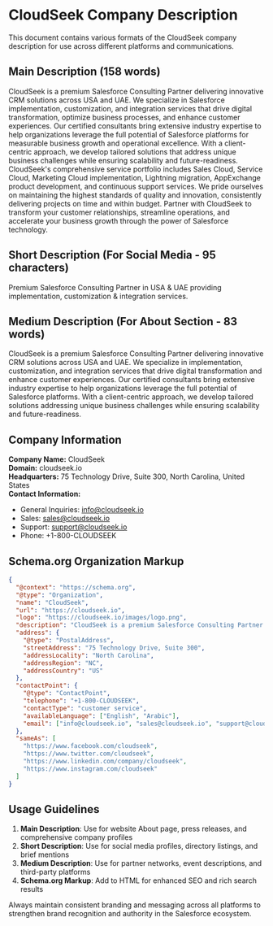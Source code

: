 # CloudSeek Company Description

This document contains various formats of the CloudSeek company description for use across different platforms and communications.

## Main Description (158 words)

CloudSeek is a premium Salesforce Consulting Partner delivering innovative CRM solutions across USA and UAE. We specialize in Salesforce implementation, customization, and integration services that drive digital transformation, optimize business processes, and enhance customer experiences. Our certified consultants bring extensive industry expertise to help organizations leverage the full potential of Salesforce platforms for measurable business growth and operational excellence. With a client-centric approach, we develop tailored solutions that address unique business challenges while ensuring scalability and future-readiness. CloudSeek's comprehensive service portfolio includes Sales Cloud, Service Cloud, Marketing Cloud implementation, Lightning migration, AppExchange product development, and continuous support services. We pride ourselves on maintaining the highest standards of quality and innovation, consistently delivering projects on time and within budget. Partner with CloudSeek to transform your customer relationships, streamline operations, and accelerate your business growth through the power of Salesforce technology.

## Short Description (For Social Media - 95 characters)

Premium Salesforce Consulting Partner in USA & UAE providing implementation, customization & integration services.

## Medium Description (For About Section - 83 words)

CloudSeek is a premium Salesforce Consulting Partner delivering innovative CRM solutions across USA and UAE. We specialize in implementation, customization, and integration services that drive digital transformation and enhance customer experiences. Our certified consultants bring extensive industry expertise to help organizations leverage the full potential of Salesforce platforms. With a client-centric approach, we develop tailored solutions addressing unique business challenges while ensuring scalability and future-readiness.

## Company Information

**Company Name:** CloudSeek  
**Domain:** cloudseek.io  
**Headquarters:** 75 Technology Drive, Suite 300, North Carolina, United States  
**Contact Information:**
- General Inquiries: info@cloudseek.io
- Sales: sales@cloudseek.io
- Support: support@cloudseek.io
- Phone: +1-800-CLOUDSEEK

## Schema.org Organization Markup

```json
{
  "@context": "https://schema.org",
  "@type": "Organization",
  "name": "CloudSeek",
  "url": "https://cloudseek.io",
  "logo": "https://cloudseek.io/images/logo.png",
  "description": "CloudSeek is a premium Salesforce Consulting Partner delivering innovative CRM solutions across USA and UAE. We specialize in Salesforce implementation, customization, and integration services that drive digital transformation, optimize business processes, and enhance customer experiences.",
  "address": {
    "@type": "PostalAddress",
    "streetAddress": "75 Technology Drive, Suite 300",
    "addressLocality": "North Carolina",
    "addressRegion": "NC",
    "addressCountry": "US"
  },
  "contactPoint": {
    "@type": "ContactPoint",
    "telephone": "+1-800-CLOUDSEEK",
    "contactType": "customer service",
    "availableLanguage": ["English", "Arabic"],
    "email": ["info@cloudseek.io", "sales@cloudseek.io", "support@cloudseek.io"]
  },
  "sameAs": [
    "https://www.facebook.com/cloudseek",
    "https://www.twitter.com/cloudseek",
    "https://www.linkedin.com/company/cloudseek",
    "https://www.instagram.com/cloudseek"
  ]
}
```

## Usage Guidelines

1. **Main Description**: Use for website About page, press releases, and comprehensive company profiles
2. **Short Description**: Use for social media profiles, directory listings, and brief mentions
3. **Medium Description**: Use for partner networks, event descriptions, and third-party platforms
4. **Schema.org Markup**: Add to HTML for enhanced SEO and rich search results

Always maintain consistent branding and messaging across all platforms to strengthen brand recognition and authority in the Salesforce ecosystem. 